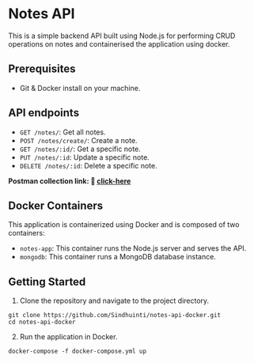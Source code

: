 # Notes API 
This is a simple backend API built using Node.js for performing CRUD  operations on notes and containerised the application using docker.

## Prerequisites
- Git & Docker install on your machine.

## API endpoints

- `GET /notes/`: Get all notes.
- `POST /notes/create/`: Create a note.
- `GET /notes/:id/`: Get a specific note.
- `PUT /notes/:id`: Update a specific note.
- `DELETE /notes/:id`: Delete a specific note.

**Postman collection link: 🔗 [click-here](https://www.postman.com/iamsindhuinti/workspace/notes-api/collection/25445399-c5886cfc-8afd-4eb6-9629-6ffa99f17ee5?action=share&creator=25445399)**

## Docker Containers
This application is containerized using Docker and is composed of two containers:

- `notes-app`: This container runs the Node.js server and serves the API.
- `mongodb`: This container runs a MongoDB database instance.

## Getting Started
1. Clone the repository and navigate to the project directory.

```
git clone https://github.com/Sindhuinti/notes-api-docker.git
cd notes-api-docker
```

2. Run the application in Docker.
```
docker-compose -f docker-compose.yml up
```

